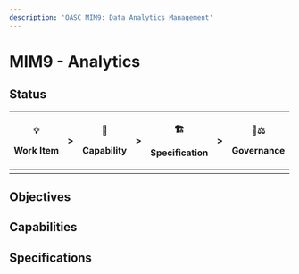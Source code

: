 ```yaml
---
description: 'OASC MIM9: Data Analytics Management'
---
```


# MIM9 - Analytics

## Status <a id="MIM1:ContextInformationManagement-Goal"></a>

<table>
  <thead>
    <tr>
      <th style="text-align:center">
        <p>&#x1F4A1;</p>
        <p>Work Item</p>
      </th>
      <th style="text-align:center">&gt;</th>
      <th style="text-align:center">
        <p>&#x1F9E9;</p>
        <p>Capability</p>
      </th>
      <th style="text-align:center">&gt;</th>
      <th style="text-align:center">
        <p>&#x1F3D7;</p>
        <p>Specification</p>
      </th>
      <th style="text-align:center">&gt;</th>
      <th style="text-align:center">
        <p>&#x1F469;&#x2696;</p>
        <p>Governance</p>
      </th>
    </tr>
  </thead>
  <tbody>
    <tr>
      <td style="text-align:center"></td>
      <td style="text-align:center"></td>
      <td style="text-align:center"></td>
      <td style="text-align:center"></td>
      <td style="text-align:center"></td>
      <td style="text-align:center"></td>
      <td style="text-align:center"></td>
    </tr>
  </tbody>
</table>

## Objectives <a id="MIM1:ContextInformationManagement-Goal"></a>



## Capabilities



## Specifications <a id="MIM3:EcosystemTransactionManagement-Recommendedspecifications"></a>

